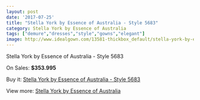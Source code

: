```yaml
---
layout: post
date: '2017-07-25'
title: "Stella York by Essence of Australia - Style 5683"
category: Stella York by Essence of Australia
tags: ["demure","dresses","style","gowns","elegant"]
image: http://www.idealgown.com/13581-thickbox_default/stella-york-by-essence-of-australia-style-5683.jpg
---
```

Stella York by Essence of Australia - Style 5683

On Sales: **$353.995**
<a href="https://www.idealgown.com/en/stella-york-by-essence-of-australia/5458-stella-york-by-essence-of-australia-style-5683.html"><amp-img layout="responsive" width="600" height="600" src="//www.idealgown.com/13581-thickbox_default/stella-york-by-essence-of-australia-style-5683.jpg" alt="Stella York by Essence of Australia - Style 5683 0" /></a>
<a href="https://www.idealgown.com/en/stella-york-by-essence-of-australia/5458-stella-york-by-essence-of-australia-style-5683.html"><amp-img layout="responsive" width="600" height="600" src="//www.idealgown.com/13583-thickbox_default/stella-york-by-essence-of-australia-style-5683.jpg" alt="Stella York by Essence of Australia - Style 5683 1" /></a>
<a href="https://www.idealgown.com/en/stella-york-by-essence-of-australia/5458-stella-york-by-essence-of-australia-style-5683.html"><amp-img layout="responsive" width="600" height="600" src="//www.idealgown.com/13582-thickbox_default/stella-york-by-essence-of-australia-style-5683.jpg" alt="Stella York by Essence of Australia - Style 5683 2" /></a>

Buy it: [Stella York by Essence of Australia - Style 5683](https://www.idealgown.com/en/stella-york-by-essence-of-australia/5458-stella-york-by-essence-of-australia-style-5683.html "Stella York by Essence of Australia - Style 5683")

View more: [Stella York by Essence of Australia](https://www.idealgown.com/en/79-stella-york-by-essence-of-australia "Stella York by Essence of Australia")